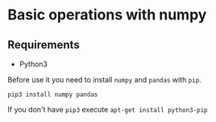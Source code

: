 # Basic operations with numpy

## Requirements 

* Python3

Before use it you need to install `numpy` and `pandas` with `pip`.

`pip3 install numpy pandas`

If you don't have `pip3` execute `apt-get install python3-pip`
